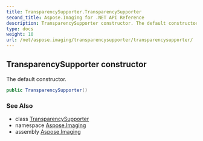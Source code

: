 ```yaml
---
title: TransparencySupporter.TransparencySupporter
second_title: Aspose.Imaging for .NET API Reference
description: TransparencySupporter constructor. The default constructor
type: docs
weight: 10
url: /net/aspose.imaging/transparencysupporter/transparencysupporter/
---
```

## TransparencySupporter constructor

The default constructor.

```csharp
public TransparencySupporter()
```

### See Also

* class [TransparencySupporter](../)
* namespace [Aspose.Imaging](../../transparencysupporter/)
* assembly [Aspose.Imaging](../../../)



